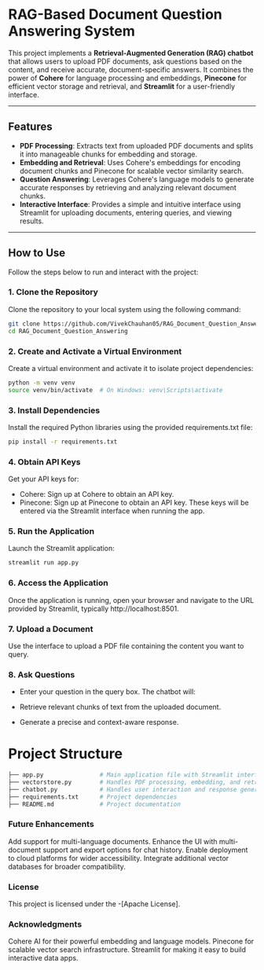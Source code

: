 # RAG-Based Document Question Answering System

This project implements a **Retrieval-Augmented Generation (RAG) chatbot** that allows users to upload PDF documents, ask questions based on the content, and receive accurate, document-specific answers. It combines the power of **Cohere** for language processing and embeddings, **Pinecone** for efficient vector storage and retrieval, and **Streamlit** for a user-friendly interface.

---

## Features

- **PDF Processing**: Extracts text from uploaded PDF documents and splits it into manageable chunks for embedding and storage.  
- **Embedding and Retrieval**: Uses Cohere's embeddings for encoding document chunks and Pinecone for scalable vector similarity search.  
- **Question Answering**: Leverages Cohere's language models to generate accurate responses by retrieving and analyzing relevant document chunks.  
- **Interactive Interface**: Provides a simple and intuitive interface using Streamlit for uploading documents, entering queries, and viewing results.  

---

## How to Use

Follow the steps below to run and interact with the project:

### 1. Clone the Repository
Clone the repository to your local system using the following command:
```bash
git clone https://github.com/VivekChauhan05/RAG_Document_Question_Answering.git
cd RAG_Document_Question_Answering
```

### 2. Create and Activate a Virtual Environment
Create a virtual environment and activate it to isolate project dependencies:

```bash
python -m venv venv
source venv/bin/activate  # On Windows: venv\Scripts\activate
```

### 3. Install Dependencies
Install the required Python libraries using the provided requirements.txt file:

```bash
pip install -r requirements.txt
```

### 4. Obtain API Keys
Get your API keys for:

- Cohere: Sign up at Cohere to obtain an API key.
- Pinecone: Sign up at Pinecone to obtain an API key.
These keys will be entered via the Streamlit interface when running the app.

### 5. Run the Application

Launch the Streamlit application:

```bash
streamlit run app.py
```

### 6. Access the Application
Once the application is running, open your browser and navigate to the URL provided by Streamlit, typically http://localhost:8501.

### 7. Upload a Document
Use the interface to upload a PDF file containing the content you want to query.

### 8. Ask Questions
- Enter your question in the query box. The chatbot will:

- Retrieve relevant chunks of text from the uploaded document.
- Generate a precise and context-aware response.

# Project Structure
```bash
├── app.py                # Main application file with Streamlit interface
├── vectorstore.py        # Handles PDF processing, embedding, and retrieval
├── chatbot.py            # Handles user interaction and response generation
├── requirements.txt      # Project dependencies
├── README.md             # Project documentation
```

### Future Enhancements
Add support for multi-language documents.
Enhance the UI with multi-document support and export options for chat history.
Enable deployment to cloud platforms for wider accessibility.
Integrate additional vector databases for broader compatibility.

### License
This project is licensed under the -[Apache License].

### Acknowledgments
Cohere AI for their powerful embedding and language models.
Pinecone for scalable vector search infrastructure.
Streamlit for making it easy to build interactive data apps.
 
